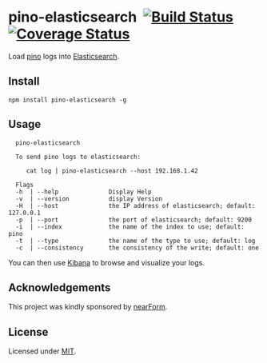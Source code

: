 # pino-elasticsearch&nbsp;&nbsp;[![Build Status](https://travis-ci.org/mcollina/pino-elasticsearch.svg)](https://travis-ci.org/mcollina/pino-elasticsearch)&nbsp;[![Coverage Status](https://coveralls.io/repos/github/mcollina/pino-elasticsearch/badge.svg?branch=master)](https://coveralls.io/github/mcollina/pino-elasticsearch?branch=master)

Load [pino](https://github.com/mcollina/pino) logs into
[Elasticsearch](https://www.elastic.co/products/elasticsearch).

## Install

```
npm install pino-elasticsearch -g
```

## Usage

```
  pino-elasticsearch

  To send pino logs to elasticsearch:

     cat log | pino-elasticsearch --host 192.168.1.42

  Flags
  -h  | --help              Display Help
  -v  | --version           display Version
  -H  | --host              the IP address of elasticsearch; default: 127.0.0.1
  -p  | --port              the port of elasticsearch; default: 9200
  -i  | --index             the name of the index to use; default: pino
  -t  | --type              the name of the type to use; default: log
  -c  | --consistency       the consistency of the write; default: one
```

You can then use [Kibana](https://www.elastic.co/products/kibana) to
browse and visualize your logs.

## Acknowledgements

This project was kindly sponsored by [nearForm](http://nearform.com).

## License

Licensed under [MIT](./LICENSE).
